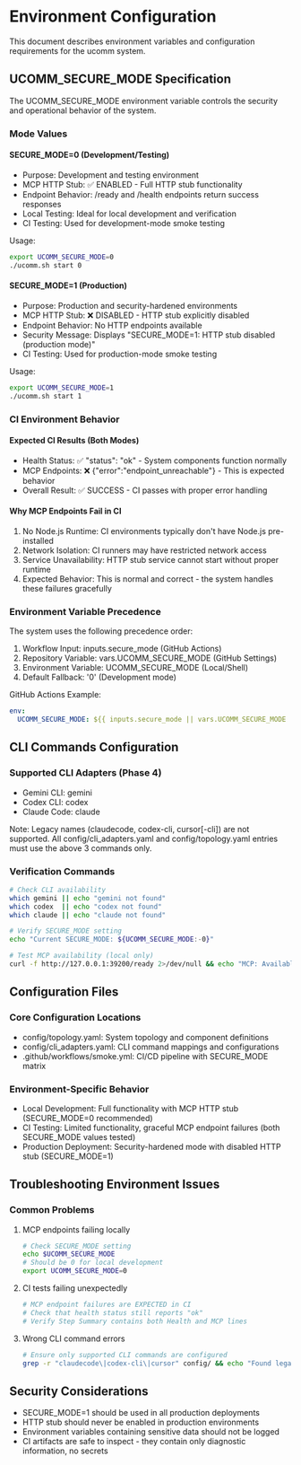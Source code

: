 # Environment Configuration

This document describes environment variables and configuration requirements for the ucomm system.

## UCOMM_SECURE_MODE Specification

The UCOMM_SECURE_MODE environment variable controls the security and operational behavior of the system.

### Mode Values

#### SECURE_MODE=0 (Development/Testing)
- Purpose: Development and testing environment
- MCP HTTP Stub: ✅ ENABLED - Full HTTP stub functionality
- Endpoint Behavior: /ready and /health endpoints return success responses
- Local Testing: Ideal for local development and verification
- CI Testing: Used for development-mode smoke testing

Usage:
```bash
export UCOMM_SECURE_MODE=0
./ucomm.sh start 0
```

#### SECURE_MODE=1 (Production)  
- Purpose: Production and security-hardened environments
- MCP HTTP Stub: ❌ DISABLED - HTTP stub explicitly disabled
- Endpoint Behavior: No HTTP endpoints available
- Security Message: Displays "SECURE_MODE=1: HTTP stub disabled (production mode)"
- CI Testing: Used for production-mode smoke testing

Usage:
```bash
export UCOMM_SECURE_MODE=1
./ucomm.sh start 1
```

### CI Environment Behavior

#### Expected CI Results (Both Modes)
- Health Status: ✅ "status": "ok" - System components function normally
- MCP Endpoints: ❌ {"error":"endpoint_unreachable"} - This is expected behavior
- Overall Result: ✅ SUCCESS - CI passes with proper error handling

#### Why MCP Endpoints Fail in CI
1. No Node.js Runtime: CI environments typically don't have Node.js pre-installed
2. Network Isolation: CI runners may have restricted network access
3. Service Unavailability: HTTP stub service cannot start without proper runtime
4. Expected Behavior: This is normal and correct - the system handles these failures gracefully

### Environment Variable Precedence

The system uses the following precedence order:

1. Workflow Input: inputs.secure_mode (GitHub Actions)
2. Repository Variable: vars.UCOMM_SECURE_MODE (GitHub Settings)  
3. Environment Variable: UCOMM_SECURE_MODE (Local/Shell)
4. Default Fallback: '0' (Development mode)

GitHub Actions Example:
```yaml
env:
  UCOMM_SECURE_MODE: ${{ inputs.secure_mode || vars.UCOMM_SECURE_MODE || '0' }}
```

## CLI Commands Configuration

### Supported CLI Adapters (Phase 4)
- Gemini CLI: gemini
- Codex CLI: codex  
- Claude Code: claude

Note: Legacy names (claudecode, codex-cli, cursor[-cli]) are not supported.
All config/cli_adapters.yaml and config/topology.yaml entries must use the above 3 commands only.

### Verification Commands
```bash
# Check CLI availability
which gemini || echo "gemini not found"
which codex  || echo "codex not found"  
which claude || echo "claude not found"

# Verify SECURE_MODE setting
echo "Current SECURE_MODE: ${UCOMM_SECURE_MODE:-0}"

# Test MCP availability (local only)
curl -f http://127.0.0.1:39200/ready 2>/dev/null && echo "MCP: Available" || echo "MCP: Unavailable (expected in CI)"
```

## Configuration Files

### Core Configuration Locations
- config/topology.yaml: System topology and component definitions
- config/cli_adapters.yaml: CLI command mappings and configurations
- .github/workflows/smoke.yml: CI/CD pipeline with SECURE_MODE matrix

### Environment-Specific Behavior
- Local Development: Full functionality with MCP HTTP stub (SECURE_MODE=0 recommended)
- CI Testing: Limited functionality, graceful MCP endpoint failures (both SECURE_MODE values tested)
- Production Deployment: Security-hardened mode with disabled HTTP stub (SECURE_MODE=1)

## Troubleshooting Environment Issues

### Common Problems

1. MCP endpoints failing locally
   ```bash
   # Check SECURE_MODE setting
   echo $UCOMM_SECURE_MODE
   # Should be 0 for local development
   export UCOMM_SECURE_MODE=0
   ```

2. CI tests failing unexpectedly
   ```bash
   # MCP endpoint failures are EXPECTED in CI
   # Check that health status still reports "ok"
   # Verify Step Summary contains both Health and MCP lines
   ```

3. Wrong CLI command errors
   ```bash
   # Ensure only supported CLI commands are configured
   grep -r "claudecode\|codex-cli\|cursor" config/ && echo "Found legacy CLI names - update required"
   ```

## Security Considerations

- SECURE_MODE=1 should be used in all production deployments
- HTTP stub should never be enabled in production environments
- Environment variables containing sensitive data should not be logged
- CI artifacts are safe to inspect - they contain only diagnostic information, no secrets
